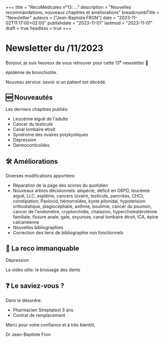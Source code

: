 +++
title = "RecoMédicales n°13:  ..."
description = "Nouvelles recommandations, nouveaux chapitres et améliorations"
breadcrumbTitle = "Newsletter"
auteurs = ["Jean-Baptiste FRON"]
date = "2023-11-02T11:17:00+02:00"
publishdate = "2023-11-01"
lastmod = "2023-11-01"
draft = true
headless = true
+++

# Newsletter du /11/2023

Bonjour, je suis heureux de vous retrouver pour cette 13<sup>e</sup> newsletter 📰

épidémie de bronchiolite.

Nouveau service: savoir si un patient est décédé.

## 🆕 Nouveautés

Les derniers chapitres publiés:

- Leucémie aiguë de l'adulte
- Cancer du testicule
- Canal lombaire étroit
- Syndrome des ovaires polykystiques
- Dépression
- Dermocorticoïdes

## 🛠️ Améliorations

Diverses modifications apportées:

- Réparation de la page des scores du quotidien
- Nouveaux arbres décisionnels: alopécie, déficit en G6PD, leucémie aiguë, LLC, asplénie, cancers (ovaire, testicule, pancréas, CHC), constipation, Paxlovid, hémorroïdes, kyste pilonidal, hypotension orthostatique, plagiocéphalie, asthme, boulimie, cancer du poumon, cancer de l'endomètre, cryptorchidie, chalazion, hypercholestérolémie familiale, fissure anale, gale, oxyurose, canal lombaire étroit, ICA, épine calcanéenne
- Nouvelles bibliographies
- Correction des liens de bibliographie non fonctionnels

## 🔖 La reco immanquable

Dépression

La vidéo utile: le brossage des dents

## ❓ Le saviez-vous ?

Dans le désordre:

- Pharmacien Streptatest 3 ans
- Contrat de remplacement

Merci pour votre confiance et à très bientôt,

Dr Jean-Baptiste Fron
